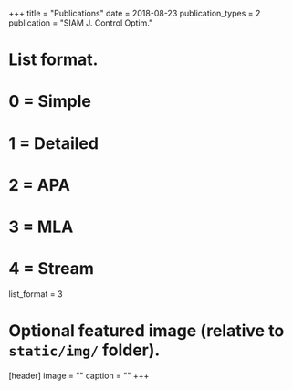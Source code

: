 +++
title = "Publications"
date = 2018-08-23
publication_types = 2 
publication = "SIAM J. Control Optim."
# List format.
#   0 = Simple
#   1 = Detailed
#   2 = APA
#   3 = MLA
#   4 = Stream
list_format = 3

# Optional featured image (relative to `static/img/` folder).
[header]
image = ""
caption = ""
+++
